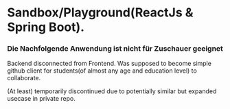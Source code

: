 # Sandbox/Playground(ReactJs & Spring Boot).
### Die Nachfolgende Anwendung ist nicht für Zuschauer geeignet
 Backend disconnected from Frontend. Was supposed to become simple github client for students(of almost any age and education level) to collaborate.

(At least) temporarily discontinued due to potentially similar but expanded usecase in private repo.
